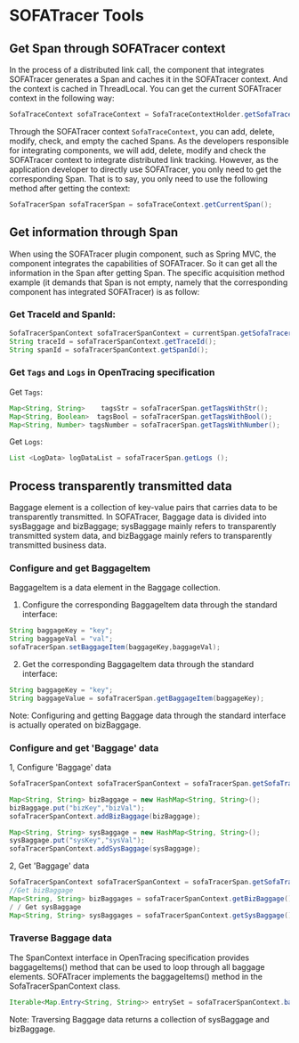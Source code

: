 # SOFATracer Tools

## Get Span through SOFATracer context

In the process of a distributed link call, the component that integrates SOFATracer generates a Span and caches it in the SOFATracer context. And the context is cached in ThreadLocal. You can get the current SOFATracer context in the following way:

```java
SofaTraceContext sofaTraceContext = SofaTraceContextHolder.getSofaTraceContext();
```

Through the SOFATracer context `SofaTraceContext`, you can add, delete, modify, check, and empty the cached Spans. As the developers responsible for integrating components, we will add, delete, modify and check the SOFATracer context to integrate distributed link tracking. However, as the application developer to directly use SOFATracer, you only need to get the corresponding Span. That is to say, you only need to use the following method after getting the context:

```java
SofaTracerSpan sofaTracerSpan = sofaTraceContext.getCurrentSpan();
```

## Get information through Span

When using the SOFATracer plugin component, such as Spring MVC, the component integrates the capabilities of SOFATracer. So it can get all the information in the Span after getting Span. The specific acquisition method example (it demands that Span is not empty, namely that the corresponding component has integrated SOFATracer) is as follow:

### Get TraceId and SpanId:

```java
SofaTracerSpanContext sofaTracerSpanContext = currentSpan.getSofaTracerSpanContext();
String traceId = sofaTracerSpanContext.getTraceId();
String spanId = sofaTracerSpanContext.getSpanId();
```

### Get `Tags` and `Logs` in OpenTracing specification

Get `Tags`:

```java
Map<String, String>    tagsStr = sofaTracerSpan.getTagsWithStr();
Map<String, Boolean>  tagsBool = sofaTracerSpan.getTagsWithBool();
Map<String, Number> tagsNumber = sofaTracerSpan.getTagsWithNumber();
```

Get `Logs`:

```java
List <LogData> logDataList = sofaTracerSpan.getLogs ();
```

## Process transparently transmitted data

Baggage element is a collection of key-value pairs that carries data to be transparently transmitted. In SOFATracer, Baggage data is divided into sysBaggage and bizBaggage; sysBaggage mainly refers to transparently transmitted system data, and bizBaggage mainly refers to transparently transmitted business data.

### Configure and get BaggageItem 

BaggageItem is a data element in the Baggage collection.

1. Configure the corresponding BaggageItem data through the standard interface:

```java
String baggageKey = "key";
String baggageVal = "val";
sofaTracerSpan.setBaggageItem(baggageKey,baggageVal);
```

2. Get the corresponding BaggageItem data through the standard interface:

```java
String baggageKey = "key";
String baggageValue = sofaTracerSpan.getBaggageItem(baggageKey);
```

Note: Configuring and getting Baggage data through the standard interface is actually operated on bizBaggage.

### Configure and get 'Baggage' data

1, Configure 'Baggage' data

```java
SofaTracerSpanContext sofaTracerSpanContext = sofaTracerSpan.getSofaTracerSpanContext();

Map<String, String> bizBaggage = new HashMap<String, String>();
bizBaggage.put("bizKey","bizVal");
sofaTracerSpanContext.addBizBaggage(bizBaggage);

Map<String, String> sysBaggage = new HashMap<String, String>();
sysBaggage.put("sysKey","sysVal");
sofaTracerSpanContext.addSysBaggage(sysBaggage);
```

2, Get 'Baggage' data

```java
SofaTracerSpanContext sofaTracerSpanContext = sofaTracerSpan.getSofaTracerSpanContext();
//Get bizBaggage
Map<String, String> bizBaggages = sofaTracerSpanContext.getBizBaggage();
/ / Get sysBaggage
Map<String, String> sysBaggages = sofaTracerSpanContext.getSysBaggage();
```

### Traverse Baggage data

The SpanContext interface in OpenTracing specification provides baggageItems() method that can be used to loop through all baggage elements. SOFATracer implements the baggageItems() method in the SofaTracerSpanContext class.

```java
Iterable<Map.Entry<String, String>> entrySet = sofaTracerSpanContext.baggageItems();
```

Note: Traversing Baggage data returns a collection of sysBaggage and bizBaggage.